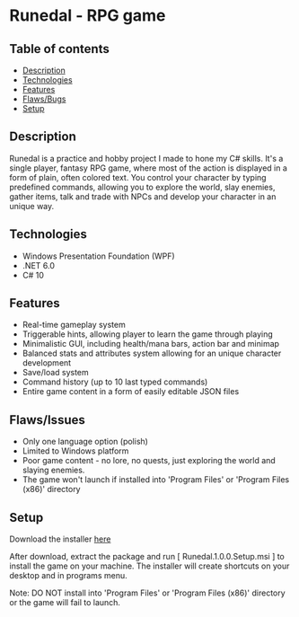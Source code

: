 # Runedal - RPG game

## Table of contents
* [Description](#description)
* [Technologies](#technologies)
* [Features](#features)
* [Flaws/Bugs](#flawsissues)
* [Setup](#setup)

## Description
Runedal is a practice and hobby project I made to hone my C# skills. 
It's a single player, fantasy RPG game, where most of the action
is displayed in a form of plain, often colored text. You control your
character by typing predefined commands, allowing you to 
explore the world, slay enemies, gather items, talk
and trade with NPCs and develop your character in an unique way.

## Technologies
- Windows Presentation Foundation (WPF)
- .NET 6.0
- C# 10

## Features
- Real-time gameplay system
- Triggerable hints, allowing player to learn the game through playing
- Minimalistic GUI, including health/mana bars, action bar and minimap
- Balanced stats and attributes system allowing for an unique character development
- Save/load system
- Command history (up to 10 last typed commands)
- Entire game content in a form of easily editable JSON files

## Flaws/Issues
- Only one language option (polish)
- Limited to Windows platform
- Poor game content - no lore, no quests, just exploring the world and slaying enemies.
- The game won't launch if installed into 'Program Files' or 'Program Files (x86)' directory
	
## Setup
Download the installer [here](https://github.com/MarcinAdamaszek/Runedal/releases/latest/download/Runedal.1.0.0.Setup.zip)

After download, extract the package and run [ Runedal.1.0.0.Setup.msi ] to install 
the game on your machine. The installer will create shortcuts on your desktop
and in programs menu.

Note: DO NOT install into 'Program Files' or 'Program Files (x86)' directory
or the game will fail to launch.
